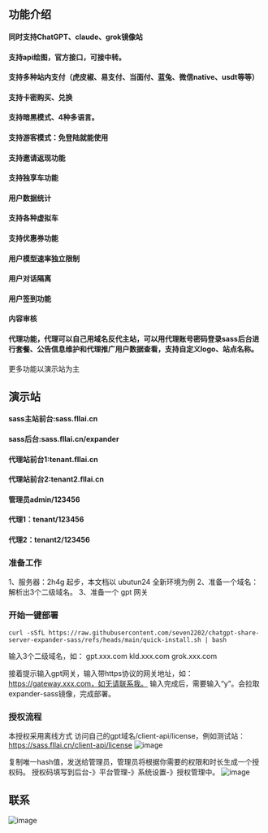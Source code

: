 ## 功能介绍
#### 同时支持ChatGPT、claude、grok镜像站
#### 支持api绘图，官方接口，可接中转。
#### 支持多种站内支付（虎皮椒、易支付、当面付、蓝兔、微信native、usdt等等）
#### 支持卡密购买、兑换
#### 支持暗黑模式、4种多语言。
#### 支持游客模式：免登陆就能使用
#### 支持邀请返现功能
#### 支持独享车功能
#### 用户数据统计
#### 支持各种虚拟车
#### 支持优惠券功能
#### 用户模型速率独立限制
#### 用户对话隔离
#### 用户签到功能
#### 内容审核
#### 代理功能，代理可以自己用域名反代主站，可以用代理账号密码登录sass后台进行套餐、公告信息维护和代理推广用户数据查看，支持自定义logo、站点名称。
更多功能以演示站为主

## 演示站
#### sass主站前台:sass.fllai.cn
#### sass后台:sass.fllai.cn/expander
#### 代理站前台1:tenant.fllai.cn
#### 代理站前台2:tenant2.fllai.cn
#### 管理员admin/123456
#### 代理1：tenant/123456
#### 代理2：tenant2/123456
### 准备工作
1、服务器：2h4g 起步，本文档以 ubutun24 全新环境为例
2、准备一个域名：解析出3个二级域名。
3、准备一个 gpt 网关

### 开始一键部署
```
curl -sSfL https://raw.githubusercontent.com/seven2202/chatgpt-share-server-expander-sass/refs/heads/main/quick-install.sh | bash
```
输入3个二级域名，如：
gpt.xxx.com
kld.xxx.com
grok.xxx.com

接着提示输入gpt网关，输入带https协议的网关地址，如：https://gateway.xxx.com，如无请联系我。
输入完成后，需要输入“y”。会拉取expander-sass镜像，完成部署。

### 授权流程
本授权采用离线方式
访问自己的gpt域名/client-api/license，例如测试站：https://sass.fllai.cn/client-api/license
![image](https://github.com/user-attachments/assets/8aa3d3e2-2c2a-4bf9-ab87-85140d44bfa3)

复制唯一hash值，发送给管理员，管理员将根据你需要的权限和时长生成一个授权码。
授权码填写到后台-》平台管理-》系统设置-》授权管理中。
![image](https://github.com/user-attachments/assets/aee66709-cdea-453b-9939-e8dbd587d6f6)

## 联系
![image](https://github.com/user-attachments/assets/6708cc68-801f-416a-ba7b-687dc4c8e244)


